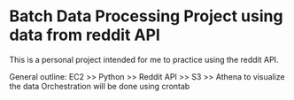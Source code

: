 # Batch Data Processing Project using data from reddit API
This is a personal project intended for me to practice using the reddit API.

General outline:
    EC2 >> Python >> Reddit API >> S3 >> Athena to visualize the data
    Orchestration will be done using crontab
